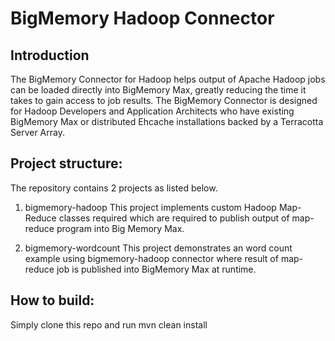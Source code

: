BigMemory Hadoop Connector
===========================
## Introduction

The BigMemory Connector for Hadoop helps output of Apache Hadoop jobs can be loaded directly into BigMemory Max, greatly reducing
the time it takes to gain access to job results. The BigMemory Connector is designed for Hadoop Developers
and Application Architects who have existing BigMemory Max or distributed Ehcache installations backed by
a Terracotta Server Array.


## Project structure:
The repository contains 2 projects as listed below.

1. bigmemory-hadoop
		This project implements custom Hadoop Map-Reduce classes required which are required to publish output of map-reduce program into Big Memory Max.
		
2. bigmemory-wordcount
	This project demonstrates an word count example  using bigmemory-hadoop connector where result of map-reduce job is published into BigMemory Max at runtime.


## How to build:
Simply clone this repo and run mvn clean install







